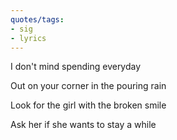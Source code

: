```yaml
---
quotes/tags:
- sig
- lyrics
---
```




 I don't mind spending everyday

 Out on your corner in the pouring rain

 Look for the girl with the broken smile

 Ask her if she wants to stay a while